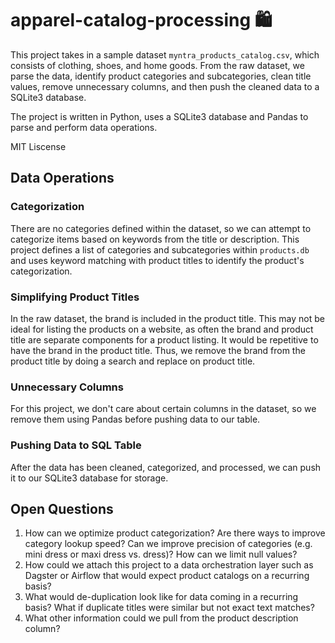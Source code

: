 # apparel-catalog-processing :shopping:

This project takes in a sample dataset `myntra_products_catalog.csv`, which consists of clothing, shoes, and home goods. From the raw dataset, we parse the data, identify product categories and subcategories, clean title values, remove unnecessary columns, and then push the cleaned data to a SQLite3 database.

The project is written in Python, uses a SQLite3 database and Pandas to parse and perform data operations.

MIT Liscense

## Data Operations 

### Categorization
There are no categories defined within the dataset, so we can attempt to categorize items based on keywords from the title or description. This project defines a list of categories and subcategories within `products.db` and uses keyword matching with product titles to identify the product's categorization.

### Simplifying Product Titles
In the raw dataset, the brand is included in the product title. This may not be ideal for listing the products on a website, as often the brand and product title are separate components for a product listing. It would be repetitive to have the brand in the product title. Thus, we remove the brand from the product title by doing a search and replace on product title.

### Unnecessary Columns
For this project, we don't care about certain columns in the dataset, so we remove them using Pandas before pushing data to our table.

### Pushing Data to SQL Table
After the data has been cleaned, categorized, and processed, we can push it to our SQLite3 database for storage.

## Open Questions

1. How can we optimize product categorization? Are there ways to improve category lookup speed? Can we improve precision of categories (e.g. mini dress or maxi dress vs. dress)? How can we limit null values? 
2. How could we attach this project to a data orchestration layer such as Dagster or Airflow that would expect product catalogs on a recurring basis? 
3. What would de-duplication look like for data coming in a recurring basis? What if duplicate titles were similar but not exact text matches?
4. What other information could we pull from the product description column?
